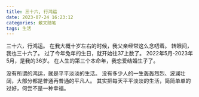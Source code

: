 ```yaml
---
title: 三十六, 行鸿运
date: 2023-07-24 16:23:12
categories: 散文随笔
tags: 生活
---
```


三十六，行鸿运。
在我大概十岁左右的时候，我父亲经常这么念叨着。
转眼间，我也三十六了。
过了今年兔年的生日，就开始往37上数了。
2022年5月-2023年5月，是我的36岁。
在人生的第三个本命年，我恋爱结婚生子了。

没有所谓的鸿运，就是平平淡淡的生活。
没有多少人的一生轰轰烈烈、波澜壮阔，大部分都是普通再普通的平凡人。
其实把每天平平淡淡的生活，简简单单的过好，何尝不是一种幸福。






